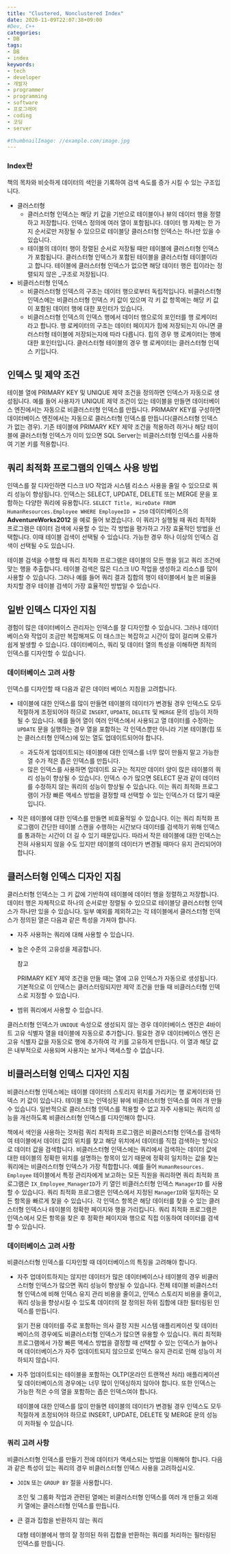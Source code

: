 ```yaml
---
title: "Clustered, Nonclustered Index"
date: 2020-11-09T22:07:38+09:00
#Dev, C++
categories:
- DB
tags:
- DB
- index
keywords:
- tech
- developer
- 개발자
- programmer
- programming
- software
- 프로그래머
- coding
- 코딩
- server

#thumbnailImage: //example.com/image.jpg
---
```


### Index란

책의 목차와 비슷하게 데이터의 색인을 기록하여 검색 속도를 증가 시킬 수 있는 구조입니다.

<!--more-->

- 클러스터형
  - 클러스터형 인덱스는 해당 키 값을 기반으로 테이블이나 뷰의 데이터 행을 정렬하고 저장합니다. 인덱스 정의에 여러 열이 포함됩니다. 데이터 행 자체는 한 가지 순서로만 저장될 수 있으므로 테이블당 클러스터형 인덱스는 하나만 있을 수 있습니다. 
  - 테이블의 데이터 행이 정렬된 순서로 저장될 때만 테이블에 클러스터형 인덱스가 포함됩니다. 클러스터형 인덱스가 포함된 테이블을 클러스터형 테이블이라고 합니다. 테이블에 클러스터형 인덱스가 없으면 해당 데이터 행은 힙이라는 정렬되지 않은 _구조로 저장됩니다.
- 비클러스터형 인덱스
  - 비클러스터형 인덱스의 구조는 데이터 행으로부터 독립적입니다. 비클러스터형 인덱스에는 비클러스터형 인덱스 키 값이 있으며 각 키 값 항목에는 해당 키 값이 포함된 데이터 행에 대한 포인터가 있습니다.
  - 비클러스터형 인덱스의 인덱스 행에서 데이터 행으로의 포인터를 행 로케이터라고 합니다. 행 로케이터의 구조는 데이터 페이지가 힙에 저장되는지 아니면 클러스터형 테이블에 저장되는지에 따라 다릅니다. 힙의 경우 행 로케이터는 행에 대한 포인터입니다. 클러스터형 테이블의 경우 행 로케이터는 클러스터형 인덱스 키입니다.



  

## 인덱스 및 제약 조건

테이블 열에 PRIMARY KEY 및 UNIQUE 제약 조건을 정의하면 인덱스가 자동으로 생성됩니다. 예를 들어 사용자가 UNIQUE 제약 조건이 있는 테이블을 만들면 데이터베이스 엔진에서는 자동으로 비클러스터형 인덱스를 만듭니다. PRIMARY KEY를 구성하면 데이터베이스 엔진에서는 자동으로 클러스터형 인덱스를 만듭니다(클러스터형 인덱스가 없는 경우). 기존 테이블에 PRIMARY KEY 제약 조건을 적용하려 하거나 해당 테이블에 클러스터형 인덱스가 이미 있으면 SQL Server는 비클러스터형 인덱스를 사용하여 기본 키를 적용합니다.



  

## 쿼리 최적화 프로그램의 인덱스 사용 방법

인덱스를 잘 디자인하면 디스크 I/O 작업과 시스템 리소스 사용을 줄일 수 있으므로 쿼리 성능이 향상됩니다. 인덱스는 SELECT, UPDATE, DELETE 또는 MERGE 문을 포함하는 다양한 쿼리에 유용합니다. `SELECT Title, HireDate FROM HumanResources.Employee WHERE EmployeeID = 250` 데이터베이스의 **AdventureWorks2012** 을 예로 들어 보겠습니다. 이 쿼리가 실행될 때 쿼리 최적화 프로그램은 데이터 검색에 사용할 수 있는 각 방법을 평가하고 가장 효율적인 방법을 선택합니다. 이때 테이블 검색이 선택될 수 있습니다. 가능한 경우 하나 이상의 인덱스 검색이 선택될 수도 있습니다.

테이블 검색을 수행할 때 쿼리 최적화 프로그램은 테이블의 모든 행을 읽고 쿼리 조건에 맞는 행을 추출합니다. 테이블 검색은 많은 디스크 I/O 작업을 생성하고 리소스를 많이 사용할 수 있습니다. 그러나 예를 들어 쿼리 결과 집합의 행이 테이블에서 높은 비율을 차지할 경우 테이블 검색이 가장 효율적인 방법일 수 있습니다.



## 일반 인덱스 디자인 지침

경험이 많은 데이터베이스 관리자는 인덱스를 잘 디자인할 수 있습니다. 그러나 데이터베이스와 작업이 조금만 복잡해져도 이 태스크는 복잡하고 시간이 많이 걸리며 오류가 쉽게 발생할 수 있습니다. 데이터베이스, 쿼리 및 데이터 열의 특성을 이해하면 최적의 인덱스를 디자인할 수 있습니다.

### 데이터베이스 고려 사항

인덱스를 디자인할 때 다음과 같은 데이터 베이스 지침을 고려합니다.

- 테이블에 대한 인덱스를 많이 만들면 테이블의 데이터가 변경될 경우 인덱스도 모두 적절하게 조정되어야 하므로 `INSERT`, `UPDATE`, `DELETE` 및 `MERGE` 문의 성능이 저하될 수 있습니다. 예를 들어 열이 여러 인덱스에서 사용되고 열 데이터를 수정하는 `UPDATE` 문을 실행하는 경우 열을 포함하는 각 인덱스뿐만 아니라 기본 테이블(힙 또는 클러스터형 인덱스)에 있는 열도 업데이트되어야 합니다.

  - 과도하게 업데이트되는 테이블에 대한 인덱스를 너무 많이 만들지 말고 가능한 열 수가 적은 좁은 인덱스를 만듭니다.
  - 많은 인덱스를 사용하면 업데이트 요구는 적지만 데이터 양이 많은 테이블의 쿼리 성능이 향상될 수 있습니다. 인덱스 수가 많으면 SELECT 문과 같이 데이터를 수정하지 않는 쿼리의 성능이 향상될 수 있습니다. 이는 쿼리 최적화 프로그램이 가장 빠른 액세스 방법을 결정할 때 선택할 수 있는 인덱스가 더 많기 때문입니다.
- 작은 테이블에 대한 인덱스를 만들면 비효율적일 수 있습니다. 이는 쿼리 최적화 프로그램이 간단한 테이블 스캔을 수행하는 시간보다 데이터를 검색하기 위해 인덱스를 통과하는 시간이 더 길 수 있기 때문입니다. 따라서 작은 테이블에 대한 인덱스는 전혀 사용되지 않을 수도 있지만 테이블의 데이터가 변경될 때마다 유지 관리되어야 합니다.




  

## 클러스터형 인덱스 디자인 지침

클러스터형 인덱스는 그 키 값에 기반하여 테이블에 데이터 행을 정렬하고 저장합니다. 데이터 행은 자체적으로 하나의 순서로만 정렬될 수 있으므로 테이블당 클러스터형 인덱스가 하나만 있을 수 있습니다. 일부 예외를 제외하고는 각 테이블에서 클러스터형 인덱스가 정의된 열은 다음과 같은 특성을 가져야 합니다.

- 자주 사용하는 쿼리에 대해 사용할 수 있습니다.

- 높은 수준의 고유성을 제공합니다.

   참고

  PRIMARY KEY 제약 조건을 만들 때는 열에 고유 인덱스가 자동으로 생성됩니다. 기본적으로 이 인덱스는 클러스터링되지만 제약 조건을 만들 때 비클러스터형 인덱스로 지정할 수 있습니다.

- 범위 쿼리에서 사용할 수 있습니다.

클러스터형 인덱스가 `UNIQUE` 속성으로 생성되지 않는 경우 데이터베이스 엔진은 4바이트 고유 식별자 열을 테이블에 자동으로 추가합니다. 필요한 경우 데이터베이스 엔진 은 고유 식별자 값을 자동으로 행에 추가하여 각 키를 고유하게 만듭니다. 이 열과 해당 값은 내부적으로 사용되며 사용자는 보거나 액세스할 수 없습니다.



  

## 비클러스터형 인덱스 디자인 지침

비클러스터형 인덱스에는 테이블 데이터의 스토리지 위치를 가리키는 행 로케이터와 인덱스 키 값이 있습니다. 테이블 또는 인덱싱된 뷰에 비클러스터형 인덱스를 여러 개 만들 수 있습니다. 일반적으로 클러스터형 인덱스를 적용할 수 없고 자주 사용되는 쿼리의 성능을 개선하도록 비클러스터형 인덱스를 디자인해야 합니다.

책에서 색인을 사용하는 것처럼 쿼리 최적화 프로그램은 비클러스터형 인덱스를 검색하여 테이블에서 데이터 값의 위치를 찾고 해당 위치에서 데이터를 직접 검색하는 방식으로 데이터 값을 검색합니다. 비클러스터형 인덱스에는 쿼리에서 검색하는 데이터 값에 대한 테이블의 정확한 위치를 설명하는 항목이 있기 때문에 정확히 일치하는 값을 찾는 쿼리에는 비클러스터형 인덱스가 가장 적합합니다. 예를 들어 `HumanResources. Employee` 테이블에서 특정 관리자에게 보고하는 모든 직원을 쿼리하면 쿼리 최적화 프로그램은 `IX_Employee_ManagerID`가 키 열인 비클러스터형 인덱스 `ManagerID` 를 사용할 수 있습니다. 쿼리 최적화 프로그램은 인덱스에서 지정된 `ManagerID`와 일치하는 모든 항목을 빠르게 찾을 수 있습니다. 각 인덱스 항목은 해당 데이터를 찾을 수 있는 클러스터형 인덱스나 테이블의 정확한 페이지와 행을 가리킵니다. 쿼리 최적화 프로그램은 인덱스에서 모든 항목을 찾은 후 정확한 페이지와 행으로 직접 이동하여 데이터를 검색할 수 있습니다.



### 데이터베이스 고려 사항

비클러스터형 인덱스를 디자인할 때 데이터베이스의 특징을 고려해야 합니다.

- 자주 업데이트하지는 않지만 데이터가 많은 데이터베이스나 테이블의 경우 비클러스터형 인덱스가 많으면 쿼리 성능이 향상될 수 있습니다. 전체 테이블 비클러스터형 인덱스에 비해 인덱스 유지 관리 비용을 줄이고, 인덱스 스토리지 비용을 줄이고, 쿼리 성능을 향상시킬 수 있도록 데이터의 잘 정의된 하위 집합에 대한 필터링된 인덱스를 만듭니다.

  읽기 전용 데이터를 주로 포함하는 의사 결정 지원 시스템 애플리케이션 및 데이터베이스의 경우에도 비클러스터형 인덱스가 많으면 유용할 수 있습니다. 쿼리 최적화 프로그램에서 가장 빠른 액세스 방법을 결정할 때 선택할 수 있는 인덱스가 늘어나며 데이터베이스가 자주 업데이트되지 않으므로 인덱스 유지 관리로 인해 성능이 저하되지 않습니다.

- 자주 업데이트되는 테이블을 포함하는 OLTP(온라인 트랜잭션 처리) 애플리케이션 및 데이터베이스의 경우에는 너무 많이 인덱싱하지 않아야 합니다. 또한 인덱스는 가능한 적은 수의 열을 포함하는 좁은 인덱스여야 합니다.

  테이블에 대한 인덱스를 많이 만들면 테이블의 데이터가 변경될 경우 인덱스도 모두 적절하게 조정되어야 하므로 INSERT, UPDATE, DELETE 및 MERGE 문의 성능이 저하될 수 있습니다.



### 쿼리 고려 사항

비클러스터형 인덱스를 만들기 전에 데이터가 액세스되는 방법을 이해해야 합니다. 다음과 같은 특성이 있는 쿼리의 경우 비클러스터형 인덱스 사용을 고려하십시오.

- `JOIN` 또는 `GROUP BY` 절을 사용합니다.

  조인 및 그룹화 작업과 관련된 열에는 비클러스터형 인덱스를 여러 개 만들고 외래 키 열에는 클러스터형 인덱스를 만듭니다.

- 큰 결과 집합을 반환하지 않는 쿼리

  대형 테이블에서 행의 잘 정의된 하위 집합을 반환하는 쿼리를 처리하는 필터링된 인덱스를 만듭니다.